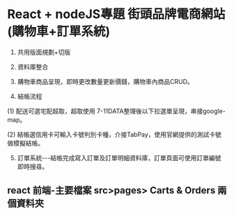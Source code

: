 # React + nodeJS專題 街頭品牌電商網站(購物車+訂單系統)

1. 共用版面規劃+切版

2. 資料庫整合

3. 購物車商品呈現，即時更改數量更新價錢，購物車內商品CRUD。

4. 結帳流程

  (1) 配送可選宅配超取，超取使用 7-11DATA整理後以下拉選單呈現，串接google-map。

  (2) 結帳選信用卡可輸入卡號判別卡種，介接TabPay，使用官網提供的測試卡號做模擬結帳。

5. 訂單系統---結帳完成寫入訂單及訂單明細資料庫，訂單頁面可使用訂單編號即時搜尋。

  ## react 前端-主要檔案 src>pages> Carts & Orders 兩個資料夾
